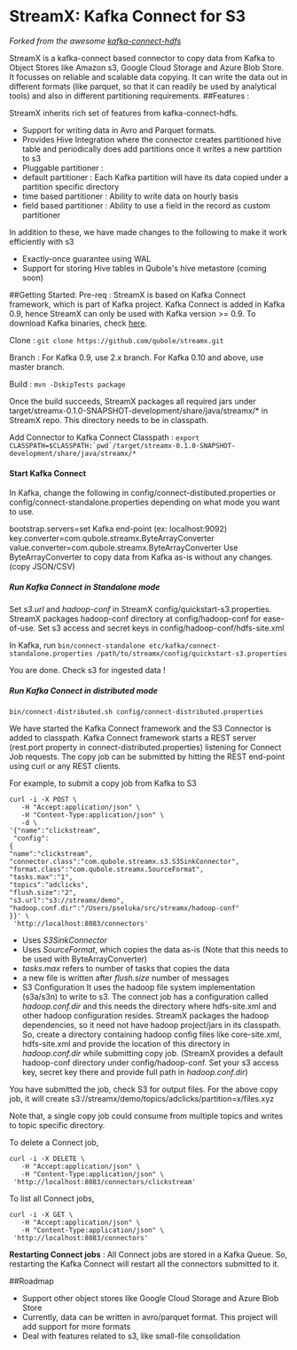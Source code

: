 # StreamX: Kafka Connect for S3

_Forked from the awesome [kafka-connect-hdfs](https://github.com/confluentinc/kafka-connect-hdfs)_

StreamX is a kafka-connect based connector to copy data from Kafka to Object Stores like Amazon s3, Google Cloud Storage and Azure Blob Store. It focusses on reliable and scalable data copying. It can write the data out in different formats (like parquet, so that it can readily be used by analytical tools) and also in different partitioning requirements.
##Features :

StreamX inherits rich set of features from kafka-connect-hdfs. 
 - Support for writing data in Avro and Parquet formats.
 - Provides Hive Integration where the connector creates partitioned hive table and periodically does add partitions once it writes a new partition to s3
 - Pluggable partitioner : 
  - default partitioner : Each Kafka partition will have its data copied under a partition specific directory
  - time based partitioner : Ability to write data on hourly basis
  - field based partitioner : Ability to use a field in the record as custom partitioner
  
In addition to these, we have made changes to the following to make it work efficiently with s3
 - Exactly-once guarantee using WAL
 - Support for storing Hive tables in Qubole's hive metastore (coming soon)
 
##Getting Started:
Pre-req : StreamX is based on Kafka Connect framework, which is part of Kafka project. Kafka Connect is added in Kafka 0.9, hence StreamX can only be used with Kafka version >= 0.9. To download Kafka binaries, check [here](http://kafka.apache.org/downloads.html).

Clone : `git clone https://github.com/qubole/streamx.git`

Branch : For Kafka 0.9, use 2.x branch. For Kafka 0.10 and above, use master branch.

Build : `mvn -DskipTests package`

Once the build succeeds, StreamX packages all required jars under target/streamx-0.1.0-SNAPSHOT-development/share/java/streamx/* in StreamX repo. This directory needs to be in classpath.

Add Connector to Kafka Connect Classpath : 
```export CLASSPATH=$CLASSPATH:`pwd`/target/streamx-0.1.0-SNAPSHOT-development/share/java/streamx/*```


#### Start Kafka Connect

In Kafka, change the following in config/connect-distibuted.properties or config/connect-standalone.properties depending on what mode you want to use.

bootstrap.servers=set Kafka end-point (ex: localhost:9092)
key.converter=com.qubole.streamx.ByteArrayConverter
value.converter=com.qubole.streamx.ByteArrayConverter
Use ByteArrayConverter to copy data from Kafka as-is without any changes. (copy JSON/CSV)

##### Run Kafka Connect in Standalone mode
Set *s3.url* and *hadoop-conf* in StreamX config/quickstart-s3.properties. StreamX packages hadoop-conf directory at config/hadoop-conf for ease-of-use. Set s3 access and secret keys in config/hadoop-conf/hdfs-site.xml

In Kafka, run
`bin/connect-standalone etc/kafka/connect-standalone.properties /path/to/streamx/config/quickstart-s3.properties`

You are done. Check s3 for ingested data !

##### Run Kafka Connect in distributed mode
`bin/connect-distributed.sh config/connect-distributed.properties`

We have started the Kafka Connect framework and the S3 Connector is added to classpath. Kafka Connect framework starts a REST server (rest.port property in connect-distributed.properties) listening for Connect Job requests. The copy job can be submitted by hitting the REST end-point using curl or any REST clients.

For example, to submit a copy job from Kafka to S3

```
curl -i -X POST \
   -H "Accept:application/json" \
   -H "Content-Type:application/json" \
   -d \
'{"name":"clickstream",
 "config":
{
"name":"clickstream",
"connector.class":"com.qubole.streamx.s3.S3SinkConnector",
"format.class":"com.qubole.streamx.SourceFormat",
"tasks.max":"1",
"topics":"adclicks",
"flush.size":"2",
"s3.url":"s3://streamx/demo",
"hadoop.conf.dir":"/Users/pseluka/src/streamx/hadoop-conf"
}}' \
 'http://localhost:8083/connectors'
```

- Uses *S3SinkConnector*
- Uses *SourceFormat*, which copies the data as-is (Note that this needs to be used with ByteArrayConverter)
- *tasks.max* refers to number of tasks that copies the data
- a new file is written after *flush.size* number of messages
- S3 Configuration
It uses the hadoop file system implementation (s3a/s3n) to write to s3. The connect job has a configuration called *hadoop.conf.dir* and this needs the directory where hdfs-site.xml and other hadoop configuration resides. StreamX packages the hadoop dependencies, so it need not have hadoop project/jars in its classpath. So, create a directory containing hadoop config files like core-site.xml, hdfs-site.xml and provide the location of this directory in *hadoop.conf.dir* while submitting copy job. (StreamX provides a default hadoop-conf directory under config/hadoop-conf. Set your s3 access key, secret key there and provide full path in *hadoop.conf.dir*)

You have submitted the job, check S3 for output files. For the above copy job, it will create
s3://streamx/demo/topics/adclicks/partition=x/files.xyz

Note that, a single copy job could consume from multiple topics and writes to topic specific directory.

To delete a Connect job,
```
curl -i -X DELETE \
   -H "Accept:application/json" \
   -H "Content-Type:application/json" \
 'http://localhost:8083/connectors/clickstream'
```

To list all Connect jobs,
```
curl -i -X GET \
   -H "Accept:application/json" \
   -H "Content-Type:application/json" \
 'http://localhost:8083/connectors'
```

**Restarting Connect jobs** : All Connect jobs are stored in a Kafka Queue. So, restarting the Kafka Connect will restart all the connectors submitted to it.

##Roadmap
- Support other object stores like Google Cloud Storage and Azure Blob Store
- Currently, data can be written in avro/parquet format. This project will add support for more formats
- Deal with features related to s3, like small-file consolidation
